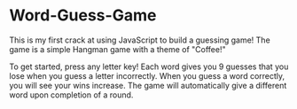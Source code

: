 # Word-Guess-Game

This is my first crack at using JavaScript to build a guessing game! The game is a simple Hangman game with a theme of "Coffee!"

To get started, press any letter key! Each word gives you 9 guesses that you lose when you guess a letter incorrectly. When you guess a word correctly, you will see your wins increase. The game will automatically give a different word upon completion of a round. 

